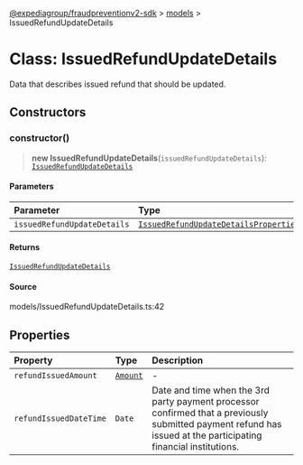 [@expediagroup/fraudpreventionv2-sdk](../../index.md) > [models](../index.md) > IssuedRefundUpdateDetails

# Class: IssuedRefundUpdateDetails

Data that describes issued refund that should be updated.

## Constructors

### constructor()

> **new IssuedRefundUpdateDetails**(`issuedRefundUpdateDetails`): [`IssuedRefundUpdateDetails`](class.IssuedRefundUpdateDetails.md)

#### Parameters

| Parameter                   | Type                                                                                                    |
| :-------------------------- | :------------------------------------------------------------------------------------------------------ |
| `issuedRefundUpdateDetails` | [`IssuedRefundUpdateDetailsProperties`](../interfaces/interface.IssuedRefundUpdateDetailsProperties.md) |

#### Returns

[`IssuedRefundUpdateDetails`](class.IssuedRefundUpdateDetails.md)

#### Source

models/IssuedRefundUpdateDetails.ts:42

## Properties

| Property               | Type                        | Description                                                                                                                                                     |
| :--------------------- | :-------------------------- | :-------------------------------------------------------------------------------------------------------------------------------------------------------------- |
| `refundIssuedAmount`   | [`Amount`](class.Amount.md) | -                                                                                                                                                               |
| `refundIssuedDateTime` | `Date`                      | Date and time when the 3rd party payment processor confirmed that a previously submitted payment refund has issued at the participating financial institutions. |
